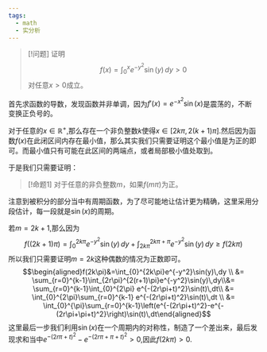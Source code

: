 ```yaml
---
tags:
  - math
  - 实分析
---
```


> [!问题]
> 证明$$f(x)=\int_{0}^{x}e^{-y^2}\sin(y)\,dy>0$$对任意$x>0$成立。

首先求函数的导数，发现函数并非单调，因为$f'(x)=e^{-x^2}\sin(x)$是震荡的，不断变换正负号的。

对于任意的$x\in \mathbb{R}^{+}$,那么存在一个非负整数$k$使得$x\in [2k\pi,2(k+1)\pi]$.然后因为函数$f(x)$在此闭区间内存在最小值，那么其实我们只需要证明这个最小值是为正的即可。而最小值只有可能在此区间的两端点，或者局部极小值处取到。

于是我们只需要证明：

> [!命题1]
> 对于任意的非负整数$m$，如果$f(m\pi)$为正。

注意到被积分的部分当中有周期函数，为了尽可能地让估计更为精确，这里采用分段估计，每一段就是$\sin(x)$的周期。

若$m=2k+1$,那么因为$$f((2k+1)\pi)=\int_{0}^{2k\pi}e^{-y^2}\sin(y)\,dy+\int_{2k\pi}^{2k\pi+\pi}e^{-y^2}\sin(y)\,dy\geq f(2k\pi)$$
所以我们只需要证明$m=2k$这种偶数的情况为正数即可。$$\begin{aligned}f(2k\pi)&=\int_{0}^{2k\pi}e^{-y^2}\sin(y)\,dy \\ &= \sum_{r=0}^{k-1}\int_{2r\pi}^{2(r+1)\pi}e^{-y^2}\sin(y)\,dy\\&= \sum_{r=0}^{k-1}\int_{0}^{2\pi} e^{-(2r\pi+t)^2}\sin(t)\,dt\\ &= \int_{0}^{2\pi}\sum_{r=0}^{k-1} e^{-(2r\pi+t)^2}\sin(t)\,dt \\ &= \int_{0}^{\pi}\sum_{r=0}^{k-1}\left(e^{-(2r\pi+t)^2}-e^{-(2r\pi+\pi+t)^2}\right)\sin(t)\,dt\end{aligned}$$
这里最后一步我们利用$\sin(x)$在一个周期内的对称性，制造了一个差出来，最后发现求和当中$e^{-(2r\pi+t)^2}-e^{-(2r\pi+\pi+t)^2}>0$,因此$f(2k\pi)>0$.
